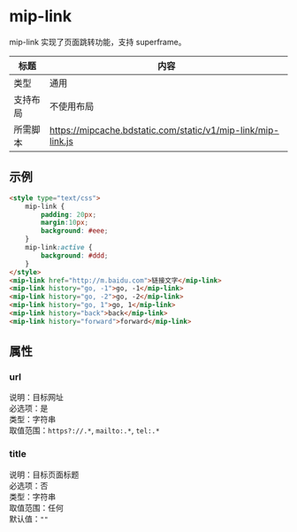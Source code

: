 # mip-link

mip-link 实现了页面跳转功能，支持 superframe。

标题|内容
----|----
类型|通用
支持布局|不使用布局
所需脚本|https://mipcache.bdstatic.com/static/v1/mip-link/mip-link.js

## 示例

```html
<style type="text/css">
	mip-link {
		padding: 20px;
		margin:10px;
		background: #eee;
	}
	mip-link:active {
		background: #ddd;
	}
</style>
<mip-link href="http://m.baidu.com">链接文字</mip-link>
<mip-link history="go, -1">go, -1</mip-link>
<mip-link history="go, -2">go, -2</mip-link>
<mip-link history="go, 1">go, 1</mip-link>
<mip-link history="back">back</mip-link>
<mip-link history="forward">forward</mip-link>
```

## 属性

### url

说明：目标网址  
必选项：是  
类型：字符串  
取值范围：`https?://.*`, `mailto:.*`, `tel:.*`

### title

说明：目标页面标题  
必选项：否  
类型：字符串  
取值范围：任何  
默认值：`""`


